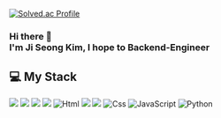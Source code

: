 

[![Solved.ac Profile](http://mazassumnida.wtf/api/v2/generate_badge?boj=lears98)](https://solved.ac/lears98/)

### Hi there 👋 </br>I'm Ji Seong Kim, I hope to Backend-Engineer

## 💻 My Stack
<img src="https://img.shields.io/badge/Java-007396?style=for-the-badge&logo=Java&logoColor=white"/> <img src="https://img.shields.io/badge/JSP-F7DF1E?style=for-the-badge&logo=JSP&logoColor=white"/> <img src="https://img.shields.io/badge/Spring-6DB33F?style=for-the-badge&logo=Spring&logoColor=white"/> <img src="https://img.shields.io/badge/Spring%20Boot-6DB33F?style=for-the-badge&logo=Spring%20Boot&logoColor=black"/> <img alt="Html" src ="https://img.shields.io/badge/HTML5-E34F26.svg?&style=for-the-badge&logo=HTML5&logoColor=white"/> <img src="https://img.shields.io/badge/MariaDB-003545?style=for-the-badge&logo=MariaDB&logoColor=white"/>
 <img src="https://img.shields.io/badge/MySQL-4479A1?style=for-the-badge&logo=MySQL&logoColor=white"/> <img alt="Css" src ="https://img.shields.io/badge/CSS3-1572B6.svg?&style=for-the-badge&logo=CSS3&logoColor=white"/> <img alt="JavaScript" src ="https://img.shields.io/badge/JavaScriipt-F7DF1E.svg?&style=for-the-badge&logo=JavaScript&logoColor=black"/> 
<img alt="Python" src ="https://img.shields.io/badge/Python-3776AB.svg?&style=for-the-badge&logo=Python&logoColor=white"/> 


